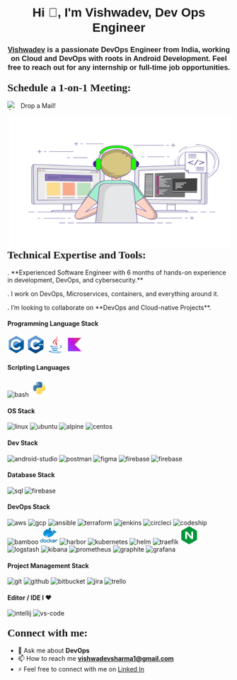 <!-- Header Section -->
<h1 align="center"><font face="Arial">Hi 👋, I'm Vishwadev, Dev Ops Engineer</font></h1>
<h3 align="center"><font face="Arial"><a href="https://www.linkedin.com/in/vishwadev-sharma-aa091923b/" target="_blank" rel="noreferrer">Vishwadev</a> is a passionate DevOps Engineer from India, working on Cloud and DevOps with roots in Android Development. Feel free to reach out for any internship or full-time job opportunities.</font></h3>

<!-- Schedule a 1-on-1 meet section -->
<h3 align="left"><font size="+2" face="Verdana">Schedule a 1-on-1 Meeting:</font></h3>
<p align="left" style="margin-top: 10px;">
  <a href="mailto:vishwadevsharma1@gmail.com" target="_blank" rel="noreferrer" style="text-decoration: none; display: flex; align-items: center;">
    <img src="https://upload.wikimedia.org/wikipedia/commons/thumb/4/4e/Gmail_Icon.png/512px-Gmail_Icon.png" alt="Gmail" style="width: 20px; height: 20px; margin-right: 10px;">
    <span> Drop a Mail!</span>
  </a>
</p>

<!-- GIF -->
<img align="right" height="300" width="500" src="https://raw.githubusercontent.com/mikonoid/mikonoid/main/images/gifs/coder3.gif" />

<!-- Languages and Tools Section -->
<!-- Technical Expertise and Tools Section -->
<h3 align="left"><font size="+2" face="Verdana">Technical Expertise and Tools:</font></h3>
<p>
  . **Experienced Software Engineer with 6 months of hands-on experience in development, DevOps, and cybersecurity.**
</p>
<p>
  . I work on DevOps, Microservices, containers, and everything around it.
</p>
<p>
  . I’m looking to collaborate on **DevOps and Cloud-native Projects**.
</p>


#### Programming Language Stack
<p align="left">
  <img src="https://raw.githubusercontent.com/devicons/devicon/master/icons/c/c-original.svg" alt="c" title="C" width="40" height="40"/>        
  <img src="https://raw.githubusercontent.com/devicons/devicon/master/icons/cplusplus/cplusplus-original.svg" alt="cplusplus" title="C++" width="40" height="40"/>
  <img src="https://raw.githubusercontent.com/devicons/devicon/master/icons/java/java-original.svg" alt="java" title="Java" width="40" height="40"/>
  <img src="https://raw.githubusercontent.com/devicons/devicon/master/icons/kotlin/kotlin-original.svg" alt="kotlin" title="Kotlin" width="40" height="40"/>
</p>

#### Scripting Languages
<p align="left">
 <img src="https://www.svgrepo.com/show/353478/bash-icon.svg" alt="bash" title="Bash" width="40" height="40"/>

  <img src="https://raw.githubusercontent.com/github/explore/80688e429a7d4ef2fca1e82350fe8e3517d3494d/topics/python/python.png" alt="python" title="Python" width="40" height="40"/>
</p>

#### OS Stack
<p align="left">
  <img src="https://brandlogos.net/wp-content/uploads/2020/03/Linux-logo.png" alt="linux" title="Linux" width="40" height="40"/>
  <img src="https://www.vectorlogo.zone/logos/ubuntu/ubuntu-icon.svg" alt="ubuntu" title="Ubuntu" width="40" height="40"/>
  <img src="https://upload.wikimedia.org/wikipedia/commons/thumb/8/88/Garuda-blue-sgs.svg/1200px-Garuda-blue-sgs.svg.png" alt="alpine" title="Garuda" width="40" height="40"/>
  <img src="https://encrypted-tbn0.gstatic.com/images?q=tbn:ANd9GcRMOQIX8bp3r8exseKpWSJHIq_rTPq03UJkHg&s" alt="centos" title="Arch Linux" width="40" height="40"/>
</p>

#### **Dev Stack**
<p align="left">
  <img src="https://encrypted-tbn0.gstatic.com/images?q=tbn:ANd9GcRcxvx7-Wparxr1aKmUd9j2hH59oLWWX3LjPA&s" alt="android-studio" title="Android Studio" width="40" height="40"/>
  <img src="https://www.vectorlogo.zone/logos/getpostman/getpostman-icon.svg" alt="postman" title="Postman" width="40" height="40"/>
  <img src="https://encrypted-tbn0.gstatic.com/images?q=tbn:ANd9GcR-KLTjAdBCoCYUv5tirVg_QIQpsZHTScZYnA&s" alt="figma" title="Figma" width="40" height="40"/>
  <img src="https://banner2.cleanpng.com/20181205/fu/kisspng-xml-scalable-vector-graphics-image-data-web-feed-jules-thuillier-ampquot-old-remote-app-brains-5c0881bd8bd6c5.2990553315440613735728.jpg" alt="firebase" title="XML" width="40" height="40"/>
  <img src="https://cdn.prod.website-files.com/6047a9e35e5dc54ac86ddd90/63018721094449d9901f5875_cff297d7.png" alt="firebase" title="Firebase" width="40" height="40"/>
</p>

#### Database Stack
<p align="left">
  <img src="https://logowik.com/content/uploads/images/azure-sql-database6354.jpg" alt="sql" title="SQL" width="40" height="40"/>
  <img src="https://www.vectorlogo.zone/logos/firebase/firebase-icon.svg" alt="firebase" title="Firebase" width="40" height="40"/>
</p>

#### DevOps Stack
<p align="left">
  <img src="https://www.vectorlogo.zone/logos/amazon_aws/amazon_aws-icon.svg" alt="aws" title="AWS" width="40" height="40"/>
  <img src="https://www.vectorlogo.zone/logos/google_cloud/google_cloud-icon.svg" alt="gcp" title="GCP" width="40" height="40"/>
  <img src="https://www.vectorlogo.zone/logos/ansible/ansible-icon.svg" alt="ansible" title="Ansible" width="40" height="40"/>
  <img src="https://www.vectorlogo.zone/logos/terraformio/terraformio-icon.svg" alt="terraform" title="Terraform" width="40" height="40"/>
  <img src="https://www.vectorlogo.zone/logos/jenkins/jenkins-icon.svg" alt="jenkins" title="Jenkins" width="40" height="40"/>
  <img src="https://www.vectorlogo.zone/logos/circleci/circleci-icon.svg" alt="circleci" title="CircleCI" width="40" height="40"/>
  <img src="https://www.vectorlogo.zone/logos/codeship/codeship-icon.svg" alt="codeship" title="Codeship" width="40" height="40"/>
  <img src="https://www.vectorlogo.zone/logos/atlassian_bamboo/atlassian_bamboo-icon.svg" alt="bamboo" title="Bamboo" width="40" height="40"/>
  <img src="https://raw.githubusercontent.com/github/explore/80688e429a7d4ef2fca1e82350fe8e3517d3494d/topics/docker/docker.png" alt="docker" title="Docker" width="40" height="40"/>
  <img src="https://www.vectorlogo.zone/logos/goharborio/goharborio-icon.svg" alt="harbor" title="Harbor" width="40" height="40"/>
  <img src="https://www.vectorlogo.zone/logos/kubernetes/kubernetes-icon.svg" alt="kubernetes" title="Kubernetes" width="40" height="40"/>
  <img src="https://www.vectorlogo.zone/logos/helmsh/helmsh-icon.svg" alt="helm" title="Helm" width="40" height="40"/>
  <img src="https://www.vectorlogo.zone/logos/traefikio/traefikio-icon.svg" alt="traefik" title="Traefik" width="40" height="40"/>
  <img src="https://raw.githubusercontent.com/github/explore/85cceaeeaf993ca35664dc37ea24f9237fbbfc14/topics/nginx/nginx.png" alt="nginx" title="Nginx" width="40" height="40"/>
  <img src="https://www.vectorlogo.zone/logos/elasticco_logstash/elasticco_logstash-icon.svg" alt="logstash" title="Logstash" width="40" height="40"/>
  <img src="https://www.vectorlogo.zone/logos/elasticco_kibana/elasticco_kibana-icon.svg" alt="kibana" title="Kibana" width="40" height="40"/>
  <img src="https://www.vectorlogo.zone/logos/prometheusio/prometheusio-icon.svg" alt="prometheus" title="Prometheus" width="40" height="40"/>
  <img src="https://www.vectorlogo.zone/logos/graphiteapp/graphiteapp-icon.svg" alt="graphite" title="Graphite" width="40" height="40"/>
  <img src="https://www.vectorlogo.zone/logos/grafana/grafana-icon.svg" alt="grafana" title="Grafana" width="40" height="40"/>
</p>

#### Project Management Stack
<p align="left">
  <img src="https://www.vectorlogo.zone/logos/git-scm/git-scm-icon.svg" alt="git" title="Git" width="40" height="40"/>
  <img src="https://www.vectorlogo.zone/logos/github/github-icon.svg" alt="github" title="GitHub" width="40" height="40"/>
  <img src="https://www.vectorlogo.zone/logos/bitbucket/bitbucket-icon.svg" alt="bitbucket" title="Bitbucket" width="40" height="40"/>
  <img src="https://www.vectorlogo.zone/logos/atlassian_jira/atlassian_jira-icon.svg" alt="jira" title="Jira" width="40" height="40"/>
  <img src="https://www.vectorlogo.zone/logos/trello/trello-icon.svg" alt="trello" title="Trello" width="40" height="40"/>
</p>

#### Editor / IDE I ♥
<p align="left">
  <img src="https://cdn.worldvectorlogo.com/logos/intellij-idea-1.svg" alt="intellij" title="IntelliJ IDEA" width="40" height="40"/>
  <img src="https://www.vectorlogo.zone/logos/visualstudio_code/visualstudio_code-icon.svg" alt="vs-code" title="Visual Studio Code" width="40" height="40"/>
</p>

<!-- Contact Section -->
<h3 align="left"><font size="+2" face="Verdana">Connect with me:</font></h3>
<p align="left">
</p>

- 💬 Ask me about **DevOps**
- 📫 How to reach me **[vishwadevsharma1@gmail.com](mailto:vishwadevsharma1@gmail.com)**
- ⚡ Feel free to connect with me on [Linked In](https://www.linkedin.com/in/vishwadev-sharma-aa091923b/)






